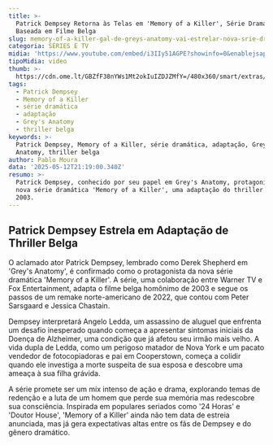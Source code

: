 ```yaml
---
title: >-
  Patrick Dempsey Retorna às Telas em 'Memory of a Killer', Série Dramática
  Baseada em Filme Belga
slug: memory-of-a-killer-gal-de-greys-anatomy-vai-estrelar-nova-srie-dramtica
categoria: SÉRIES E TV
midia: 'https://www.youtube.com/embed/i3IIy51AGPE?showinfo=0&enablejsapi=1'
tipoMidia: video
thumb: >-
  https://cdn.ome.lt/GBZfF38nYWs1Mt2okIuIZDJZMfY=/480x360/smart/extras/conteudos/Captura_de_tela_2025-05-12_174858.png
tags:
  - Patrick Dempsey
  - Memory of a Killer
  - série dramática
  - adaptação
  - Grey's Anatomy
  - thriller belga
keywords: >-
  Patrick Dempsey, Memory of a Killer, série dramática, adaptação, Grey's
  Anatomy, thriller belga
author: Pablo Moura
data: '2025-05-12T21:19:00.340Z'
resumo: >-
  Patrick Dempsey, conhecido por seu papel em Grey's Anatomy, protagonizará a
  nova série dramática 'Memory of a Killer', uma adaptação do thriller belga de
  2003.
---
```


## Patrick Dempsey Estrela em Adaptação de Thriller Belga

O aclamado ator Patrick Dempsey, lembrado como Derek Shepherd em 'Grey's Anatomy', é confirmado como o protagonista da nova série dramática 'Memory of a Killer'. A série, uma colaboração entre Warner TV e Fox Entertainment, adapta o filme belga homônimo de 2003 e segue os passos de um remake norte-americano de 2022, que contou com Peter Sarsgaard e Jessica Chastain.

Dempsey interpretará Angelo Ledda, um assassino de aluguel que enfrenta um desafio inesperado quando começa a apresentar sintomas iniciais da Doença de Alzheimer, uma condição que já afetou seu irmão mais velho. A vida dupla de Ledda, como um perigoso matador de Nova York e um pacato vendedor de fotocopiadoras e pai em Cooperstown, começa a colidir quando ele investiga a morte suspeita de sua esposa e descobre uma ameaça à sua filha grávida.

A série promete ser um mix intenso de ação e drama, explorando temas de redenção e a luta de um homem que perde sua memória mas redescobre sua consciência. Inspirada em populares seriados como '24 Horas' e 'Doutor House', 'Memory of a Killer' ainda não tem data de estreia anunciada, mas já gera expectativas altas entre os fãs de Dempsey e do gênero dramático.
